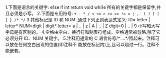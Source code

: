 1.下面是语言的关键字:
e1se if int return void whi1e
所有的关键字都是保留字,并且必须是小写。
2.下面是专用符号:
`+ - * / < <= > >= == != = ; ,  ( ) [ ] { } /* */`
3.其他标记是 ID 和 NUM ,通过下列正则表达式定义:
ID= letter | letter*
NUM=digit | digit*
letter= a | .. | z | A | .. | Z
digit=0 | .. | 9
小写和大写字母是有区别的。
4.空格由空白、换行符和制表符组成。空格通常被忽略,除了它必须分开 ID、NUM 关键字。
5.注释用通常的 C 语言符号/* ...*/围起来。注释可以放在任何空白出现的位置(即注释不
能放在标记内)上,且可以超过一行。注释不能嵌套。